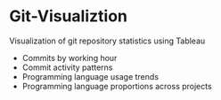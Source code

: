 # Git-Visualiztion

Visualization of git repository statistics using Tableau
- Commits by working hour
- Commit activity patterns
- Programming language usage trends
- Programming language proportions across projects
